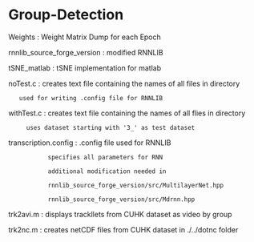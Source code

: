 # Group-Detection

Weights : Weight Matrix Dump for each Epoch

rnnlib_source_forge_version : modified RNNLIB

tSNE_matlab : tSNE implementation for matlab

noTest.c : creates text file containing the names of all files in directory

	   used for writing .config file for RNNLIB

withTest.c : creates text file containing the names of all flies in directory

	     uses dataset starting with '3_' as test dataset

transcription.config : .config file used for RNNLIB

		       specifies all parameters for RNN

		       additional modification needed in

		       rnnlib_source_forge_version/src/MultilayerNet.hpp

		       rnnlib_source_forge_version/src/Mdrnn.hpp

trk2avi.m : displays trackllets from CUHK dataset as video by group

trk2nc.m : creates netCDF files from CUHK dataset in ./../dotnc folder